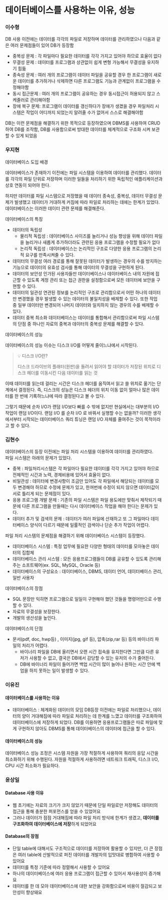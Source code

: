 # 데이터베이스를 사용하는 이유, 성능 

### 이수형

DB 사용 이전에는 데이터를 각각의 파일로 저장하며 데이터를 관리하였으나 다음과 같은 여러 문제점들이 있어 DB가 등장함

- 중복성 문제 : 각 파일마다 필요한 데이터를 각각 가지고 있어야 하므로 효율이 없다
- 무결성 문제 : 데이터를 프로그램과 상관없이 쉽게 변형 가능해서 무결성을 유지하기 힘듦
- 종속성 문제 : 여러 개의 프로그램이 데이터 파일을 공유할 경우 한 프로그램이 새로운 데이터를 추가하거나 삭제하면 다른 프로그램도 기능과 관계없이 프로그램을 수정해야함
- 동시 접근문제 : 여러 개의 프로그램이 공유하는 경우 동시접근이 허용되지 않고 스케줄러로 관리해야함
- 장애 복구 문제: 프로그램이 데이터를 갱신하다가 장애가 생겼을 경우 파일처리 시스템은 작업이 어디까지 되었는지 알려줄 수가 없어서 스스로 해결해야함

DB는 이런 문제점을 해결하기 위한 목적으로 등장하였으며 DBMS를 사용하여 CRUD하여  DB를 조작함, DB를 사용함으로써 방대한 데이터를 체계적으로 구조화 시켜 보관할 수 있게 되었음

### 우지현

데이터베이스 도입 배경

데이터베이스가 존재하기 이전에는 파일 시스템을 이용하여 데이터를 관리했다. 데이터를 각각의 파일 단위로 저장하며 이러한 일들을 처리하기 위한 독립적인 애플리케이션과 상호 연동이 되어야 한다. 

하지만 데이터를 파일 시스템으로 저장했을 때 데이터 종속성, 중복성, 데이터 무결성 문제가 발생했고 데이터가 거대하게 커짐에 따라 파일로 처리하는 데에는 한계가 있었다. 데이터베이스는 이러한 데이터 관련 문제를 해결해준다.

데이터베이스의 특징

- 데이터의 독립성
  - 물리적 독립성 : 데이터베이스 사이즈를 늘리거나 성능 향상을 위해 데이터 파일을 늘리거나 새롭게 추가하더라도 관련된 응용 프로그램을 수정할 필요가 없다
  - 논리적 독립성 : 데이터베이스는 논리적인 구조로 다양한 응용 프로그램의 논리적 요구를 만족시켜줄 수 있다.
- 데이터의 무결성
  여러 경로를 통해 잘못된 데이터가 발생하는 경우의 수를 방지하는 기능으로 데이터의 유효성 검사를 통해 데이터의 무결성을 구현하게 된다.
- 데이터의 보안성
  인가된 사용자들만 데이터베이스나 데이터베이스 내의 자원에 접근할 수 있도록 계정 관리 또는 접근 권한을 설정함으로써 모든 데이터에 보안을 구현할 수 있다.
- 데이터의 일관성
  연관된 정보를 논리적인 구조로 관리함으로서 어떤 하나의 데이터만 변경했을 경우 발생할 수 있는 데이터의 불일치성을 배제할 수 있다. 또한 작업 중 일부 데이터만 변경되어 나머지 데이터와 일치하지 않는 경우의 수를 배제할 수 있다.
- 데이터 중복 최소화
  데이터베이스는 데이터를 통합해서 관리함으로써 파일 시스템의 단점 중 하나인 자료의 중복과 데이터의 중복성 문제를 해결할 수 있다.

데이터베이스의 성능

데이터베이스의 성능 이슈는 디스크 I/O를 어떻게 줄이느냐에서 시작된다.

> 💡 디스크 I/O란?
>
> 디스크 드라이브의 플래터(원판)을 돌려서 읽어야 할 데이터가 저장된 위치로 디스크 헤더를 이동시킨 다음 데이터를 읽는 것

이때 데이터를 읽는데 걸리는 시간은 디스크 헤더를 움직여서 읽고 쓸 위치로 옮기는 단계에서 결정된다. 즉, 디스크의 성능은 디스크 헤더의 위치 이동 없이 얼마나 많은 데이터를 한 번에 기록하느냐에 따라 결정된다고 볼 수 있다.

그렇기 때문에 순차 I/O가 랜덤 I/O보다 빠를 수 밖에 없지만 현실에서는 대부분의 I/O 작업이 랜덤 I/O이다. 랜덤 I/O 를 순차 I/O 로 바꿔서 실행할 수는 없을까? 이러한 생각에서부터 시작되는 데이터베이스 쿼리 튜닝은 랜덤 I/O 자체를 줄여주는 것이 목적이라고 할 수 있다.


### 김현수

데이터베이스의 등장 이전에는 파일 처리 시스템을 이용하여 데이터를 관리하였다.<br>
파일 시스템은 아래의 문제가 있었다.
- 중복 : 파일처리시스템은 각 파일마다 필요한 데이터를 각각 가지고 있어야 하므로 전체적인 시간과 노력, 경제비용에 있어서 효율이 없다.
- 비일관성 : 데이터에 변경사항이 조금만 있어도 각 파일에서 해당되는 데이터를 모두 변경해야 하므로 수정에 문제가 있고, 한꺼번에 수정이 되지 않으면 데이터값이 서로 틀리게 되는 문제점이 있다.
- 응용 프로그램 개발 문제 : 기존의 파일 시스템은 파일 용도에만 맞춰서 제작되기 때문에 다른 프로그램을 만들때는 다시 데이터베이스 작업을 해야 한다는 문제가 있다.
- 데이터 추가 및 검색의 문제 : 데이터가 여러 파일에 산재하고 또 그 파일마다 데이터베이스 양식이 다르기 때문에 일률적인 검색이나 단순 추가 작업이 어렵다.

파일 처리 시스템의 문제점을 해결하기 위해 데이터베이스 시스템이 등장했다.

- 데이터베이스 시스템 : 특정 업무에 필요한 다양한 형태의 데이터를 모아놓은 데이터의 집합체
- 데이터베이스 관리 시스템 : 모든 응용프로그램들이 DB를 공유할 수 있도록 관리해주는 소프트웨어(ex. SQL, MySQL, Oracle 등)
- 데이터베이스의 구성요소 : 데이터베이스, DBMS, 데이터 언어, 데이터베이스 관리, 일반 사용자

데이터베이스의 장점
- SQL 문장만 익히면 프로그램으로 일일이 구현해야 했던 것들을 명령어만으로 수행할 수 있다.
- 자료의 무결성을 보장한다.
- 개발의 생산성을 높인다.

데이터베이스의 단점
- 문서(pdf, doc, hwp등) , 이미지(jpg, gif 등), 압축(zip,rar 등) 등의 바이너리 파일의 처리가 어렵다.
  - 바이너리 파일을 DB에 올리면서 오랜 시간 접속을 유지한다면 그만큼 다른 유저가 사용할 수 없고, 결국은 DB에서 감당할 수 있는 유저의 수가 줄어든다.
  - DB에 바이너리 파일이 들어가면 백업 시간이 많이 늘어나 원하는 시간 안에 백업을 하지 못하는 일이 발생할 수 있다. 

### 이유진
#### 데이터베이스를 사용하는 이유
- 데이터베이스 : 체계화된 데이터의 모임
DB등장 이전에는 파일로 처리했으나, 데이터의 양이 거대해짐에 따라 파일로 처리하는 데 한계를 느꼈고 데이터를 구조화하여 데이터베이스에 저장하게 되었다.
DB를 이용하면 응용프로그램들은 따로 파일에 맞게 구현하지 않아도 DBMS를 통해 데이터베이스의 데이터에 접근을 할 수 있다.

#### 데이터베이스의 성능
데이터베이스 성능 조정은 시스템 자원을 가장 적절하게 사용하여 쿼리의 응답 시간을 최소화하기 위해 수행된다.
자원을 적절하게 사용하려면 네트워크 트래픽, 디스크 I/O, CPU 시간 최소화가 필요하다.


### 윤상일

#### Database 사용 이유

- 웹 초기에는 자료의 크기가 크지 않았기 때문에 단일 파일로만 저장해도 데이터의 접근을 통해 충분한 퍼포먼스를 얻을 수 있었어요
- 그러나 데이터가 점점 거대해짐에 따라 파일 처리 방식에 한계가 생겼고, **데이터를 구조화하여 데이터베이스에 저장**하게 되었어요

#### Database의 장점

- 단일 table에 대해서도 구조적으로 데이터를 저장하여 활용할 수 있지만, 더 큰 장점은 여러 table에 산발적으로 퍼진 데이터를 개발자의 입맛대로 병합하여 사용할 수 있어요
- 데이터를 특정 기준에 따라 정렬해서 사용할 수 있어요
- 하나의 데이터베이스에 여러 응용 프로그램이 접근할 수 있어서 재사용성이 증가해요
- 데이터를 한 데 모아 데이터베이스에 대한 보안을 강화함으로써 비용이 절감되고 보안성이 향상돼요
